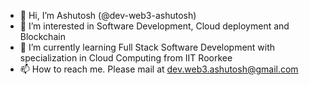 - 👋 Hi, I’m Ashutosh (@dev-web3-ashutosh)
- 👀 I’m interested in Software Development, Cloud deployment and Blockchain
- 🌱 I’m currently learning Full Stack Software Development with specialization in Cloud Computing from IIT Roorkee
- 📫 How to reach me. Please mail at dev.web3.ashutosh@gmail.com

<!---
dev-web3-ashutosh/dev-web3-ashutosh is a ✨ special ✨ repository because its `README.md` (this file) appears on your GitHub profile.
You can click the Preview link to take a look at your changes.
--->
